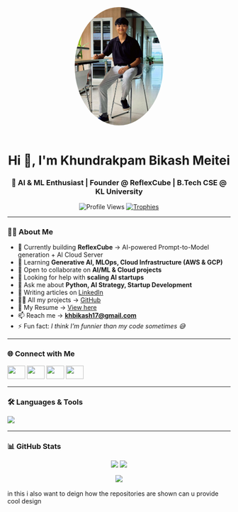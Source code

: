 <p align="center">
  <img src="https://github.com/kh-bikash/kh-bikash/blob/main/6219734324400474609.jpg?raw=true" 
       alt="Khundrakpam Bikash Meitei" 
       width="200" 
       style="border-radius:50%; margin-bottom: 20px;" />
</p>

<h1 align="center">Hi 👋, I'm Khundrakpam Bikash Meitei</h1>
<h3 align="center">🚀 AI & ML Enthusiast | Founder @ ReflexCube | B.Tech CSE @ KL University</h3>

<p align="center">
  <img src="https://komarev.com/ghpvc/?username=kh-bikash&label=Profile%20Views&color=0e75b6&style=flat" alt="Profile Views" />
  <a href="https://github.com/ryo-ma/github-profile-trophy">
    <img src="https://github-profile-trophy.vercel.app/?username=kh-bikash&theme=gruvbox&margin-w=15&margin-h=15" alt="Trophies" />
  </a>
</p>

---

### 👨‍💻 About Me  
- 🔭 Currently building **ReflexCube** → AI-powered Prompt-to-Model generation + AI Cloud Server  
- 🌱 Learning **Generative AI, MLOps, Cloud Infrastructure (AWS & GCP)**  
- 👯 Open to collaborate on **AI/ML & Cloud projects**  
- 🤝 Looking for help with **scaling AI startups**  
- 💬 Ask me about **Python, AI Strategy, Startup Development**  
- 📝 Writing articles on [LinkedIn](https://www.linkedin.com/in/bikash-kh-5544ba298/)  
- 👨‍💻 All my projects → [GitHub](https://github.com/kh-bikash)  
- 📄 My Resume → [View here](https://drive.google.com/file/d/123BKkLF5cOsoXnHyVsx3il_LYZxjJ6Dz/view?usp=drive_link)  
- 📫 Reach me → **khbikash17@gmail.com**  
- ⚡ Fun fact: *I think I’m funnier than my code sometimes 😅*  

---

### 🌐 Connect with Me  
<p align="left">
  <a href="https://dev.to/kh_bikash22" target="_blank"><img src="https://raw.githubusercontent.com/rahuldkjain/github-profile-readme-generator/master/src/images/icons/Social/devto.svg" height="30" width="40" /></a>
  <a href="https://linkedin.com/in/bikash-kh-5544ba298/" target="_blank"><img src="https://raw.githubusercontent.com/rahuldkjain/github-profile-readme-generator/master/src/images/icons/Social/linked-in-alt.svg" height="30" width="40" /></a>
  <a href="https://www.codechef.com/users/kh_bikash" target="_blank"><img src="https://cdn.jsdelivr.net/npm/simple-icons@3.1.0/icons/codechef.svg" height="30" width="40" /></a>
  <a href="https://leetcode.com/u/bikashkh/" target="_blank"><img src="https://raw.githubusercontent.com/rahuldkjain/github-profile-readme-generator/master/src/images/icons/Social/leet-code.svg" height="30" width="40" /></a>
</p>

---

### 🛠️ Languages & Tools  
<p align="left">
  <img src="https://skillicons.dev/icons?i=python,tensorflow,pytorch,scikitlearn,aws,gcp,azure,docker,kubernetes,git,github,linux,java,cpp,mysql,postgresql,mongodb,redis,react,nextjs,nodejs,express,vue,bootstrap,figma,xd,ps,ai,unity,unreal" />
</p>

---

### 📊 GitHub Stats  
<p align="center">
  <img src="https://github-readme-stats.vercel.app/api?username=kh-bikash&show_icons=true&theme=tokyonight" height="160"/>
  <img src="https://github-readme-stats.vercel.app/api/top-langs/?username=kh-bikash&layout=compact&theme=tokyonight" height="160"/>
</p>

<p align="center">
  <img src="https://github-readme-streak-stats.herokuapp.com/?user=kh-bikash&theme=tokyonight" height="160"/>
</p> in this i also want to deign how the repositories are shown can u provide cool design
